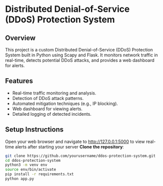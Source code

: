 # Distributed Denial-of-Service (DDoS) Protection System

## Overview
This project is a custom Distributed Denial-of-Service (DDoS) Protection System built in Python using Scapy and Flask. It monitors network traffic in real-time, detects potential DDoS attacks, and provides a web dashboard for alerts.

## Features
- Real-time traffic monitoring and analysis.
- Detection of DDoS attack patterns.
- Automated mitigation techniques (e.g., IP blocking).
- Web dashboard for viewing alerts.
- Detailed logging of detected incidents.

## Setup Instructions
Open your web browser and navigate to http://127.0.0.1:5000 to view real-time alerts after starting your server
**Clone the repository**:
   ```bash
   git clone https://github.com/yourusername/ddos-protection-system.git
   cd ddos-protection-system
   python3 -m venv env
   source env/bin/activate
   pip install -r requirements.txt
   python app.py


